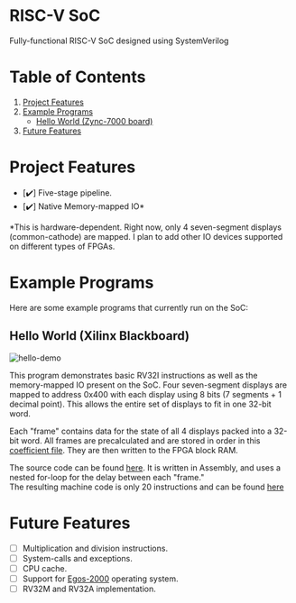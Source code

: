 # RISC-V SoC

Fully-functional RISC-V SoC designed using SystemVerilog

# Table of Contents

1. [Project Features](#features)
2. [Example Programs](#examples)
    - [Hello World (Zync-7000 board)](#hello-world)
3. [Future Features](#future-features)

<a name="features"></a>

# Project Features

- [:heavy_check_mark:] Five-stage pipeline.
- [:heavy_check_mark:] Native Memory-mapped IO*

\*This is hardware-dependent. Right now, only 4 seven-segment displays (common-cathode) are mapped. I plan to add other IO devices supported on different types of FPGAs.

<a name="examples"></a>

# Example Programs

Here are some example programs that currently run on the SoC:

<a name="hello-world"></a>

## Hello World (Xilinx Blackboard)

![hello-demo](./examples/hello%20world/hello2you.gif)

This program demonstrates basic RV32I instructions as well as the memory-mapped IO present on the SoC. Four seven-segment displays are mapped to address 0x400 with each display using 8 bits (7 segments + 1 decimal point). This allows the entire set of displays to fit in one 32-bit word.

Each "frame" contains data for the state of all 4 displays packed into a 32-bit word. All frames are precalculated and are stored in order in this [coefficient file](./examples/hello%20world/hello_mem.coe). They are then written to the FPGA block RAM.

The source code can be found [here](./examples/hello%20world/hello.s). It is written in Assembly, and uses a nested for-loop for the delay between each "frame."  
The resulting machine code is only 20 instructions and can be found [here](./examples/hello%20world/hello_code.mem)

<a name="future-features"></a>

# Future Features

- [ ] Multiplication and division instructions.
- [ ] System-calls and exceptions.
- [ ] CPU cache.
- [ ] Support for [Egos-2000](https://github.com/yhzhang0128/egos-2000) operating system.
- [ ] RV32M and RV32A implementation.